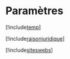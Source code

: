 # Paramètres

[!include[temp](index.autogen.md)]

[!include[raisonjuridique](index.raisonjuridique.autogen.md)]

[!include[siteswebs](index.siteswebs.autogen.md)]























































